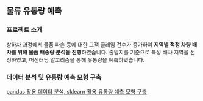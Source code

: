 ## 물류 유통량 예측

### 프로젝트 소개
상하차 과정에서 물품 파손 등에 대한 고객 클레임 건수가 증가하여 **지역별 적정 차량 배차를 위해 물품 배송량 분석을 진행**하였습니다.
출발지를 기준으로 특성 배차 지역을 선정하였고, 머신러닝 알고리즘을 통해 유통량을 예측하였습니다.

### 데이터 분석 및 유통량 예측 모형 구축
[pandas 활용 데이터 분석, sklearn 활용 유통량 예측 모형 구축](https://github.com/hyewon0403/logistics-forecasitng/blob/master/logistics_forecasitng.ipynb)
